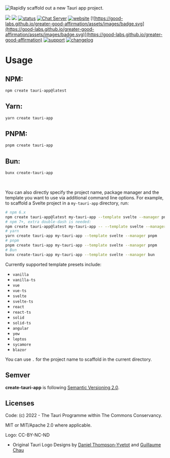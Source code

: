 <img src="https://github.com/tauri-apps/create-tauri-app/raw/dev/.github/splash.png" alt="Rapidly scaffold out a new Tauri app project." />

[![](https://img.shields.io/crates/v/create-tauri-app)](https://crates.io/crates/create-tauri-app)
[![](https://img.shields.io/npm/v/create-tauri-app.svg)](https://www.npmjs.com/package/create-tauri-app)
[![status](https://img.shields.io/badge/status-stable-blue.svg)](https://github.com/tauri-apps/tauri)
[![Chat Server](https://img.shields.io/badge/chat-discord-7289da.svg)](https://discord.gg/SpmNs4S)
[![website](https://img.shields.io/badge/website-tauri.app-purple.svg)](https://tauri.app)
[![https://good-labs.github.io/greater-good-affirmation/assets/images/badge.svg](https://good-labs.github.io/greater-good-affirmation/assets/images/badge.svg)](https://good-labs.github.io/greater-good-affirmation)
[![support](https://img.shields.io/badge/sponsor-Open%20Collective-blue.svg)](https://opencollective.com/tauri)
[![changelog](https://img.shields.io/badge/CHANGELOG-yellowgreen)](./CHANGELOG.md)

# Usage

## NPM:

```bash
npm create tauri-app@latest
```

## Yarn:

```bash
yarn create tauri-app
```

## PNPM:

```bash
pnpm create tauri-app
```

## Bun:

```bash
bunx create-tauri-app
```

<br>

You can also directly specify the project name, package manager and the template
you want to use via additional command line options. For example, to scaffold a
Svelte project in a `my-tauri-app` directory, run:

```bash
# npm 6.x
npm create tauri-app@latest my-tauri-app --template svelte --manager pnpm
# npm 7+, extra double-dash is needed:
npm create tauri-app@latest my-tauri-app -- --template svelte --manager pnpm
# yarn
yarn create tauri-app my-tauri-app --template svelte --manager pnpm
# pnpm
pnpm create tauri-app my-tauri-app --template svelte --manager pnpm
# Bun
bunx create-tauri-app my-tauri-app --template svelte --manager bun
```

Currently supported template presets include:

-   `vanilla`
-   `vanilla-ts`
-   `vue`
-   `vue-ts`
-   `svelte`
-   `svelte-ts`
-   `react`
-   `react-ts`
-   `solid`
-   `solid-ts`
-   `angular`
-   `yew`
-   `leptos`
-   `sycamore`
-   `blazor`

You can use `.` for the project name to scaffold in the current directory.

## Semver

**create-tauri-app** is following
[Semantic Versioning 2.0](https://semver.org/).

## Licenses

Code: (c) 2022 - The Tauri Programme within The Commons Conservancy.

MIT or MIT/Apache 2.0 where applicable.

Logo: CC-BY-NC-ND

-   Original Tauri Logo Designs by
    [Daniel Thompson-Yvetot](https://github.com/nothingismagick) and
    [Guillaume Chau](https://github.com/akryum)
